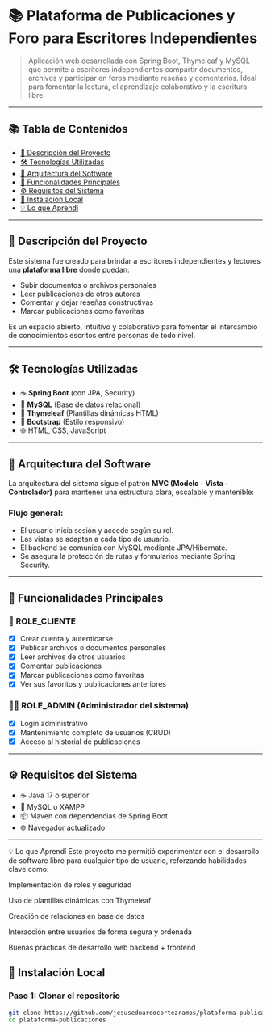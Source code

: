 # 📚 Plataforma de Publicaciones y Foro para Escritores Independientes

> Aplicación web desarrollada con Spring Boot, Thymeleaf y MySQL que permite a escritores independientes compartir documentos, archivos y participar en foros mediante reseñas y comentarios. Ideal para fomentar la lectura, el aprendizaje colaborativo y la escritura libre.


---

## 📚 Tabla de Contenidos

- [🧠 Descripción del Proyecto](#-descripción-del-proyecto)
- [🛠️ Tecnologías Utilizadas](#️-tecnologías-utilizadas)
- [🧩 Arquitectura del Software](#-arquitectura-del-software)
- [🔑 Funcionalidades Principales](#-funcionalidades-principales)
- [⚙️ Requisitos del Sistema](#️-requisitos-del-sistema)
- [🚀 Instalación Local](#-instalación-local)
- [💡 Lo que Aprendí](#-lo-que-aprendí)


---

## 🧠 Descripción del Proyecto

Este sistema fue creado para brindar a escritores independientes y lectores una **plataforma libre** donde puedan:

- Subir documentos o archivos personales
- Leer publicaciones de otros autores
- Comentar y dejar reseñas constructivas
- Marcar publicaciones como favoritas

Es un espacio abierto, intuitivo y colaborativo para fomentar el intercambio de conocimientos escritos entre personas de todo nivel.

---

## 🛠️ Tecnologías Utilizadas

- ☕ **Spring Boot** (con JPA, Security)
- 🐬 **MySQL** (Base de datos relacional)
- 🧠 **Thymeleaf** (Plantillas dinámicas HTML)
- 🎨 **Bootstrap** (Estilo responsivo)
- 🌐 HTML, CSS, JavaScript

---

## 🧩 Arquitectura del Software

La arquitectura del sistema sigue el patrón **MVC (Modelo - Vista - Controlador)** para mantener una estructura clara, escalable y mantenible:


### Flujo general:
- El usuario inicia sesión y accede según su rol.
- Las vistas se adaptan a cada tipo de usuario.
- El backend se comunica con MySQL mediante JPA/Hibernate.
- Se asegura la protección de rutas y formularios mediante Spring Security.

---

## 🔑 Funcionalidades Principales

### 👤 ROLE_CLIENTE

- [x] Crear cuenta y autenticarse
- [x] Publicar archivos o documentos personales
- [x] Leer archivos de otros usuarios
- [x] Comentar publicaciones
- [x] Marcar publicaciones como favoritas
- [x] Ver sus favoritos y publicaciones anteriores

### 🧑‍💼 ROLE_ADMIN (Administrador del sistema)

- [x] Login administrativo
- [x] Mantenimiento completo de usuarios (CRUD)
- [x] Acceso al historial de publicaciones

---

## ⚙️ Requisitos del Sistema

- ☕ Java 17 o superior
- 🐬 MySQL o XAMPP
- 📦 Maven con dependencias de Spring Boot
- 🌐 Navegador actualizado

---
💡 Lo que Aprendí
Este proyecto me permitió experimentar con el desarrollo de software libre para cualquier tipo de usuario, reforzando habilidades clave como:

Implementación de roles y seguridad

Uso de plantillas dinámicas con Thymeleaf

Creación de relaciones en base de datos

Interacción entre usuarios de forma segura y ordenada

Buenas prácticas de desarrollo web backend + frontend

## 🚀 Instalación Local

### Paso 1: Clonar el repositorio

```bash
git clone https://github.com/jesuseduardocortezramos/plataforma-publicaciones.git
cd plataforma-publicaciones
